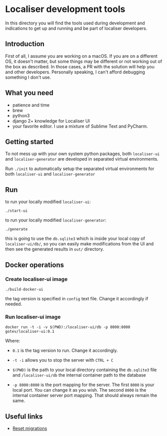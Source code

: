 # Localiser development tools
In this directory you will find the tools used during development and indications to get up and running and be part of localiser developers.

## Introduction
First of all, I assume you are working on a macOS. If you are on a different OS, it doesn't matter, but some things may be different or not working out of the box as described. In those cases, a PR with the solution will help you and other developers. Personally speaking, I can't afford debugging something I don't use.

## What you need
* patience and time
* brew
* python3
* django 2+ knowledge for Localiser UI
* your favorite editor. I use a mixture of Sublime Text and PyCharm.

## Getting started
To not mess up with your own system python packages, both `localiser-ui` and `localiser-generator` are developed in separated virtual environments. 

Run `./init` to automatically setup the separated virtual environments for both `localiser-ui` and `localiser-generator`

## Run
to run your locally modified `localiser-ui`:

`./start-ui`

to run your locally modified `localiser-generator`:

`./generate`

this is going to use the `db.sqlite3` which is inside your local copy of `localiser-ui/db/`, so you can easily make modifications from the UI and then see the generated results in `out/` directory.

## Docker operations
### Create localiser-ui image

```
./build-docker-ui
```
the tag version is specified in `config` text file. Change it accordingly if needed.

### Run localiser-ui image
```
docker run -t -i -v $(PWD):/localiser-ui/db -p 8000:8000 gotev/localiser-ui:0.1
```

Where:

* `0.1` is the tag version to run. Change it accordingly.

* `-t -i` allows you to stop the server with `CTRL + C`

* `$(PWD)` is the path to your local directory containing the `db.sqlite3` file and `/localiser-ui/db` the internal container path to the database
* `-p 8000:8000` is the port mapping for the server. The first `8000` is your local port. You can change it as you wish. The second `8000` is the internal container server port mapping. That should always remain the same.


## Useful links
* [Reset migrations](https://simpleisbetterthancomplex.com/tutorial/2016/07/26/how-to-reset-migrations.html)
